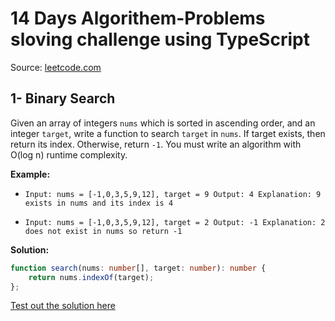 
# 14 Days Algorithem-Problems sloving challenge using TypeScript

Source: [leetcode.com](https://leetcode.com)

## 1- Binary Search

Given an array of integers `nums` which is sorted in ascending order, and an integer `target`, write a function to search `target` in `nums`. If target exists, then return its index. Otherwise, return `-1`.
You must write an algorithm with O(log n) runtime complexity.

**Example:**

- `Input: nums = [-1,0,3,5,9,12], target = 9
Output: 4
Explanation: 9 exists in nums and its index is 4`

- `Input: nums = [-1,0,3,5,9,12], target = 2
Output: -1
Explanation: 2 does not exist in nums so return -1`

**Solution:**

```typescript
function search(nums: number[], target: number): number {
    return nums.indexOf(target);
};
```

[Test out the solution here](https://leetcode.com/problems/binary-search/?envType=study-plan&id=algorithm-i)
